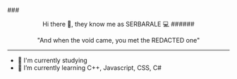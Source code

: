 ###<p align="center"> Hi there 👋, they know me as SERBARALE 💻
######<p align="center"> "And when the void came, you met the REDACTED one" 

---

- 📖 I'm currently studying
- 🌱 I’m currently learning C++, Javascript, CSS, C#
